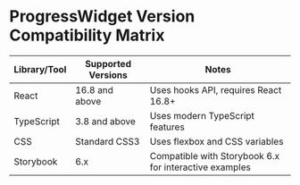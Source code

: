 # ProgressWidget Version Compatibility Matrix

| Library/Tool | Supported Versions | Notes |
|--------------|--------------------|-------|
| React        | 16.8 and above     | Uses hooks API, requires React 16.8+ |
| TypeScript   | 3.8 and above      | Uses modern TypeScript features |
| CSS          | Standard CSS3      | Uses flexbox and CSS variables |
| Storybook    | 6.x                | Compatible with Storybook 6.x for interactive examples |
